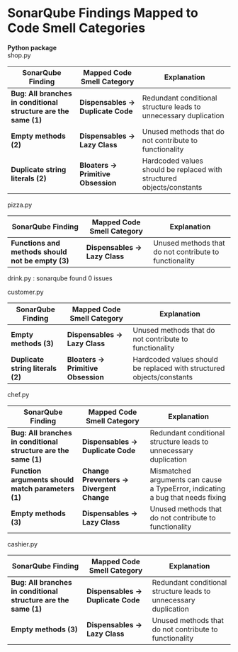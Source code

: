 # SonarQube Findings Mapped to Code Smell Categories


**Python package**  
shop.py

| SonarQube Finding                                               | Mapped Code Smell Category | Explanation |
|-----------------------------------------------------------------|--------------------------|-------------|
| **Bug: All branches in conditional structure are the same (1)** | **Dispensables → Duplicate Code** | Redundant conditional structure leads to unnecessary duplication |
| **Empty methods (2)**                                           | **Dispensables → Lazy Class** | Unused methods that do not contribute to functionality |
| **Duplicate string literals (2)**                               | **Bloaters → Primitive Obsession** | Hardcoded values should be replaced with structured objects/constants |


pizza.py

| SonarQube Finding     | Mapped Code Smell Category | Explanation |
|-----------------------|--------------------------|-------------|
| **Functions and methods should not be empty (3)** | **Dispensables → Lazy Class** | Unused methods that do not contribute to functionality |


drink.py : sonarqube found 0 issues

customer.py

| SonarQube Finding                 | Mapped Code Smell Category | Explanation |
|-----------------------------------|--------------------------|-------------|
| **Empty methods (3)**             | **Dispensables → Lazy Class** | Unused methods that do not contribute to functionality |
| **Duplicate string literals (2)** | **Bloaters → Primitive Obsession** | Hardcoded values should be replaced with structured objects/constants |


chef.py

| SonarQube Finding                 | Mapped Code Smell Category | Explanation |
|-----------------------------------|--------------------------|-------------|
| **Bug: All branches in conditional structure are the same (1)** | **Dispensables → Duplicate Code** | Redundant conditional structure leads to unnecessary duplication |
 | **Function arguments should match parameters (1)** | **Change Preventers → Divergent Change** | Mismatched arguments can cause a TypeError, indicating a bug that needs fixing |
| **Empty methods (3)**             | **Dispensables → Lazy Class** | Unused methods that do not contribute to functionality |


cashier.py

| SonarQube Finding                 | Mapped Code Smell Category | Explanation |
|-----------------------------------|--------------------------|-------------|
| **Bug: All branches in conditional structure are the same (1)** | **Dispensables → Duplicate Code** | Redundant conditional structure leads to unnecessary duplication |
| **Empty methods (3)**             | **Dispensables → Lazy Class** | Unused methods that do not contribute to functionality |

